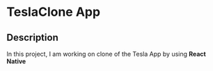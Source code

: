 # TeslaClone App
## Description
In this project, I am working on clone of the Tesla App by using **React Native**
